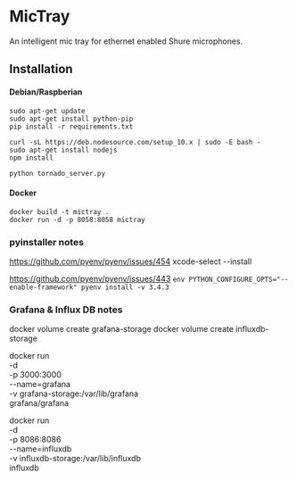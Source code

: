 # MicTray
An intelligent mic tray for ethernet enabled Shure microphones.

## Installation

#### Debian/Raspberian
```
sudo apt-get update
sudo apt-get install python-pip
pip install -r requirements.txt

curl -sL https://deb.nodesource.com/setup_10.x | sudo -E bash -
sudo apt-get install nodejs
npm install

python tornado_server.py
```

#### Docker
```
docker build -t mictray .
docker run -d -p 8058:8058 mictray
```



### pyinstaller notes
https://github.com/pyenv/pyenv/issues/454
xcode-select --install

https://github.com/pyenv/pyenv/issues/443
`env PYTHON_CONFIGURE_OPTS="--enable-framework" pyenv install -v 3.4.3`




### Grafana & Influx DB notes
docker volume create grafana-storage
docker volume create influxdb-storage

docker run \
  -d \
  -p 3000:3000 \
  --name=grafana \
  -v grafana-storage:/var/lib/grafana \
  grafana/grafana

docker run \
  -d \
  -p 8086:8086 \
  --name=influxdb \
  -v influxdb-storage:/var/lib/influxdb \
  influxdb  
